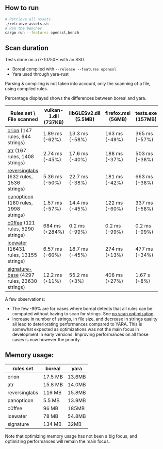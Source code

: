 ## How to run

```bash
# Retrieve all assets
./retrieve-assets.sh
# Run the benches
cargo run --features openssl,bench
```

## Scan duration

Tests done on a i7-10750H with an SSD.

- Boreal compiled with `--release --features openssl`
- Yara used through yara-rust

Parsing & compiling is not taken into account, only the scanning of a file, using
compiled rules.

Percentage displayed shows the differences between boreal and yara.

| Rules set \ File scanned                                                                             | vulkan-1.dll (737KB) | libGLESv2.dll (5.5MB) | firefox.msi (56MB) | tests.exe (157MB) |
| ---------------------------------------------------------------------------------------------------- | -------------------- | --------------------- | ------------------ | ----------------- |
| [orion](https://github.com/StrangerealIntel/Orion.git) (147 rules, 644 strings)                      | 1.89 ms (-62%)       | 13.3 ms (-58%)        | 163 ms (-49%)      | 365 ms (-57%)     |
| [atr](https://github.com/advanced-threat-research/Yara-Rules) (167 rules, 1408 strings)              | 2.74 ms (-45%)       | 17.6 ms (-40%)        | 188 ms (-37%)      | 503 ms (-38%)     |
| [reversinglabs](https://github.com/reversinglabs/reversinglabs-yara-rules) (632 rules, 1536 strings) | 5.36 ms (-50%)       | 22.7 ms (-38%)        | 181 ms (-42%)      | 663 ms (-38%)     |
| [panopticon](https://github.com/Neo23x0/panopticon) (180 rules, 1998 strings)                        | 1.57 ms (-57%)       | 14.4 ms (-45%)        | 122 ms (-60%)      | 337 ms (-58%)     |
| [c0ffee](https://github.com/Crypt-0n/C0-FF-EE) (121 rules, 5290 strings)                             |  684 ms (+284%)      |  0.2 ms (-99%)        | 0.2 ms (-99%)      | 0.2 ms (-99%)     |
| [icewater](https://github.com/SupportIntelligence/Icewater) (16431 rules, 13155 strings)             | 6.57 ms (-60%)       | 18.7 ms (-45%)        | 274 ms (+13%)      | 477 ms (-34%)     |
| [signature-base](https://github.com/Neo23x0/signature-base) (4297 rules, 23630 strings)              | 12.2 ms (+11%)       | 55.2 ms (+3%)         | 406 ms (+27%)      | 1.67 s (+8%)      |

A few observations:

- The few -99% are for cases where boreal detects that all rules can be
  computed without having to scan for strings.
  See [no scan optimization](/boreal/README.md#no-scan-optimization).
- Increase in number of strings, in file size, and decrease in strings
  quality all lead to deteriorating performances compared to YARA.
  This is somewhat expected as optimizations was not the main focus in
  development in early versions. Improving performances on all those cases
  is now however the priority.

## Memory usage:

| rules set      | boreal  | yara   |
| -------------- | ----    | ----   |
| orion          | 17.5 MB | 13.6MB |
| atr            | 15.8 MB | 14.0MB |
| reversinglabs  | 116 MB  | 15.8MB |
| panopticon     | 5.5 MB  | 13.9MB |
| c0ffee         | 96 MB   | 185MB  |
| icewater       | 78 MB   | 54.8MB |
| signature      | 134 MB  | 32MB   |

Note that optimizing memory usage has not been a big focus, and optimizing
performances will remain the main focus.
